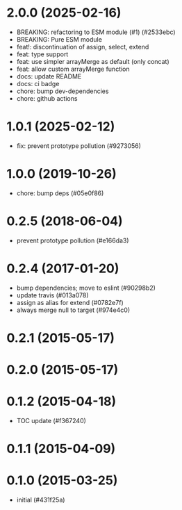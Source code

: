 # 2.0.0 (2025-02-16)

- BREAKING: refactoring to ESM module (#1) (#2533ebc)
- BREAKING: Pure ESM module
- feat!: discontinuation of assign, select, extend
- feat: type support
- feat: use simpler arrayMerge as default (only concat)
- feat: allow custom arrayMerge function
- docs: update README
- docs: ci badge
- chore: bump dev-dependencies
- chore: github actions

# 1.0.1 (2025-02-12)

- fix: prevent prototype pollution (#9273056)

# 1.0.0 (2019-10-26)

- chore: bump deps (#05e0f86)

# 0.2.5 (2018-06-04)

- prevent prototype pollution (#e166da3)

# 0.2.4 (2017-01-20)

- bump dependencies; move to eslint (#90298b2)
- update travis (#013a078)
- assign as alias for extend (#0782e7f)
- always merge null to target (#974e4c0)

# 0.2.1 (2015-05-17)


# 0.2.0 (2015-05-17)


# 0.1.2 (2015-04-18)

- TOC update (#f367240)

# 0.1.1 (2015-04-09)


# 0.1.0 (2015-03-25)

- initial (#431f25a)


